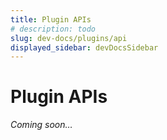 ```yaml
---
title: Plugin APIs
# description: todo
slug: dev-docs/plugins/api
displayed_sidebar: devDocsSidebar
---
```


# Plugin APIs

_Coming soon…_
